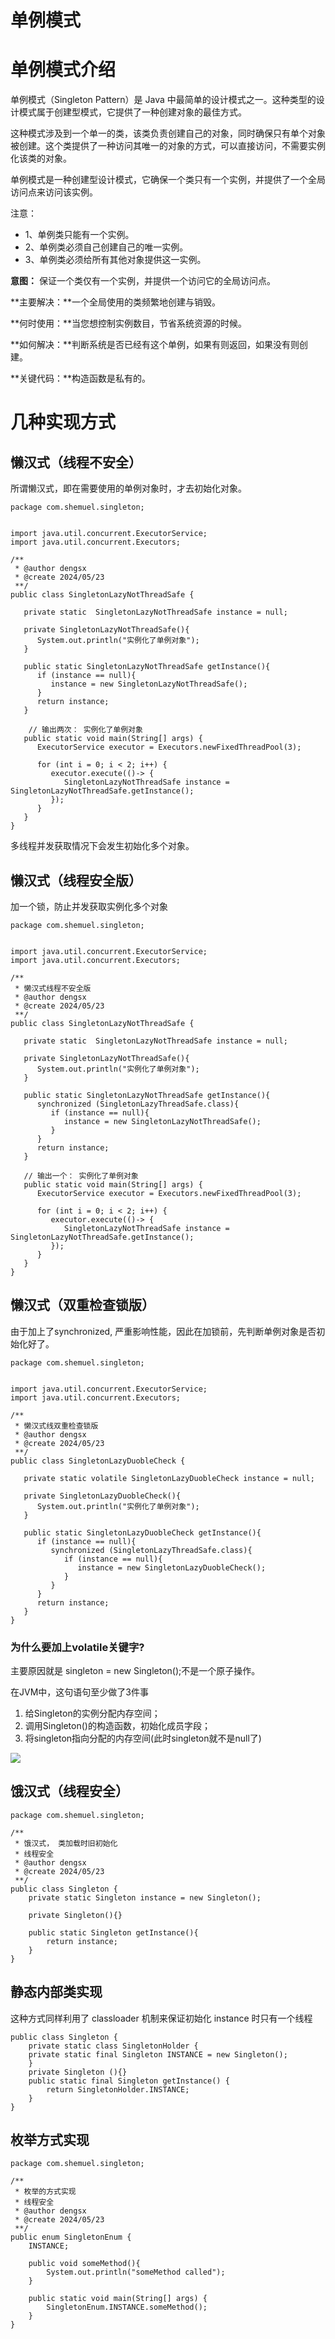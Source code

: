 # 单例模式

# 单例模式介绍

单例模式（Singleton Pattern）是 Java 中最简单的设计模式之一。这种类型的设计模式属于创建型模式，它提供了一种创建对象的最佳方式。

这种模式涉及到一个单一的类，该类负责创建自己的对象，同时确保只有单个对象被创建。这个类提供了一种访问其唯一的对象的方式，可以直接访问，不需要实例化该类的对象。

单例模式是一种创建型设计模式，它确保一个类只有一个实例，并提供了一个全局访问点来访问该实例。

注意：

- 1、单例类只能有一个实例。
- 2、单例类必须自己创建自己的唯一实例。
- 3、单例类必须给所有其他对象提供这一实例。

**意图：** 保证一个类仅有一个实例，并提供一个访问它的全局访问点。

**主要解决：**一个全局使用的类频繁地创建与销毁。

**何时使用：**当您想控制实例数目，节省系统资源的时候。

**如何解决：**判断系统是否已经有这个单例，如果有则返回，如果没有则创建。

**关键代码：**构造函数是私有的。

# 几种实现方式

## 懒汉式（线程不安全）

所谓懒汉式，即在需要使用的单例对象时，才去初始化对象。

```
package com.shemuel.singleton;


import java.util.concurrent.ExecutorService;
import java.util.concurrent.Executors;

/**
 * @author dengsx
 * @create 2024/05/23
 **/
public class SingletonLazyNotThreadSafe {

   private static  SingletonLazyNotThreadSafe instance = null;

   private SingletonLazyNotThreadSafe(){
      System.out.println("实例化了单例对象");
   }

   public static SingletonLazyNotThreadSafe getInstance(){
      if (instance == null){
         instance = new SingletonLazyNotThreadSafe();
      }
      return instance;
   }

    // 输出两次： 实例化了单例对象
   public static void main(String[] args) {
      ExecutorService executor = Executors.newFixedThreadPool(3);

      for (int i = 0; i < 2; i++) {
         executor.execute(()-> {
            SingletonLazyNotThreadSafe instance = SingletonLazyNotThreadSafe.getInstance();
         });
      }
   }
}
```

多线程并发获取情况下会发生初始化多个对象。

## 懒汉式（线程安全版）

加一个锁，防止并发获取实例化多个对象

```
package com.shemuel.singleton;


import java.util.concurrent.ExecutorService;
import java.util.concurrent.Executors;

/**
 * 懒汉式线程不安全版
 * @author dengsx
 * @create 2024/05/23
 **/
public class SingletonLazyNotThreadSafe {

   private static  SingletonLazyNotThreadSafe instance = null;

   private SingletonLazyNotThreadSafe(){
      System.out.println("实例化了单例对象");
   }

   public static SingletonLazyNotThreadSafe getInstance(){
      synchronized (SingletonLazyThreadSafe.class){
         if (instance == null){
            instance = new SingletonLazyNotThreadSafe();
         }
      }
      return instance;
   }

   // 输出一个： 实例化了单例对象
   public static void main(String[] args) {
      ExecutorService executor = Executors.newFixedThreadPool(3);

      for (int i = 0; i < 2; i++) {
         executor.execute(()-> {
            SingletonLazyNotThreadSafe instance = SingletonLazyNotThreadSafe.getInstance();
         });
      }
   }
}
```

## 懒汉式（双重检查锁版）

由于加上了synchronized, 严重影响性能，因此在加锁前，先判断单例对象是否初始化好了。

```
package com.shemuel.singleton;


import java.util.concurrent.ExecutorService;
import java.util.concurrent.Executors;

/**
 * 懒汉式线双重检查锁版
 * @author dengsx
 * @create 2024/05/23
 **/
public class SingletonLazyDuobleCheck {

   private static volatile SingletonLazyDuobleCheck instance = null;

   private SingletonLazyDuobleCheck(){
      System.out.println("实例化了单例对象");
   }

   public static SingletonLazyDuobleCheck getInstance(){
      if (instance == null){
         synchronized (SingletonLazyThreadSafe.class){
            if (instance == null){
               instance = new SingletonLazyDuobleCheck();
            }
         }
      }
      return instance;
   }
}
```

### 为什么要加上volatile关键字?

主要原因就是 singleton = new Singleton();不是一个原子操作。

在JVM中，这句语句至少做了3件事

1. 给Singleton的实例分配内存空间；
2. 调用Singleton()的构造函数，初始化成员字段；
3. 将singleton指向分配的内存空间(此时singleton就不是null了)

![](https://cdn.nlark.com/yuque/0/2024/png/23112322/1716471502580-be1e2e69-30bd-410a-9036-c60464c05d2e.png?x-oss-process=image%2Fwatermark%2Ctype_d3F5LW1pY3JvaGVp%2Csize_37%2Ctext_c2hlbXVlbA%3D%3D%2Ccolor_FFFFFF%2Cshadow_50%2Ct_80%2Cg_se%2Cx_10%2Cy_10)

## 饿汉式（线程安全）

```
package com.shemuel.singleton;

/**
 * 饿汉式， 类加载时旧初始化
 * 线程安全
 * @author dengsx
 * @create 2024/05/23
 **/
public class Singleton {
    private static Singleton instance = new Singleton();

    private Singleton(){}

    public static Singleton getInstance(){
        return instance;
    }
}
```

## 静态内部类实现

这种方式同样利用了 classloader 机制来保证初始化 instance 时只有一个线程

```
public class Singleton {  
    private static class SingletonHolder {  
    private static final Singleton INSTANCE = new Singleton();  
    }  
    private Singleton (){}  
    public static final Singleton getInstance() {  
        return SingletonHolder.INSTANCE;  
    }  
}
```

## 枚举方式实现

```
package com.shemuel.singleton;

/**
 * 枚举的方式实现
 * 线程安全
 * @author dengsx
 * @create 2024/05/23
 **/
public enum SingletonEnum {
    INSTANCE;

    public void someMethod(){
        System.out.println("someMethod called");
    }

    public static void main(String[] args) {
        SingletonEnum.INSTANCE.someMethod();
    }
}
```
